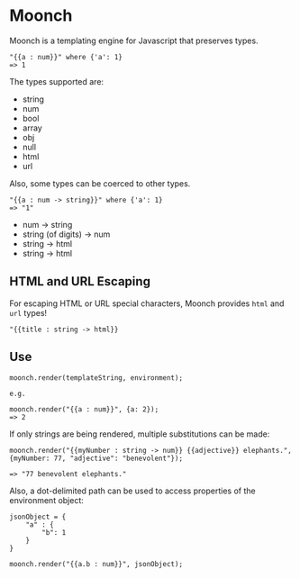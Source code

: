 Moonch
======

Moonch is a templating engine for Javascript that preserves types.

    "{{a : num}}" where {'a': 1}
    => 1

The types supported are:
- string
- num
- bool
- array
- obj
- null
- html
- url

Also, some types can be coerced to other types.

    "{{a : num -> string}}" where {'a': 1}
    => "1"

 - num -> string
 - string (of digits) -> num
 - string -> html
 - string -> html


HTML and URL Escaping
---------------------

For escaping HTML or URL special characters, Moonch provides `html` and 
`url` types!

    "{{title : string -> html}}

Use
---

    moonch.render(templateString, environment);
    
    e.g.

    moonch.render("{{a : num}}", {a: 2});
    => 2

If only strings are being rendered, multiple substitutions can be made:

    moonch.render("{{myNumber : string -> num}} {{adjective}} elephants.", 
    {myNumber: 77, "adjective": "benevolent"});

    => "77 benevolent elephants."


Also, a dot-delimited path can be used to access properties 
of the environment object:

    jsonObject = {
        "a" : {
            "b": 1
        }
    }

    moonch.render("{{a.b : num}}", jsonObject);

